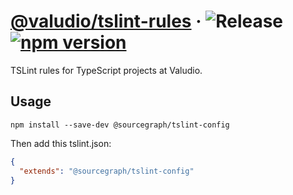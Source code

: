 # [@valudio/tslint-rules](https://github.com/valudio/tslint-rules) &middot; ![Release](https://github.com/valudio/tslint-rules/workflows/Release/badge.svg) [![npm version](https://img.shields.io/npm/v/@valudio/tslint-rules.svg?style=flat)](https://www.npmjs.com/package/@valudio/tslint-rules)

TSLint rules for TypeScript projects at Valudio.

## Usage

```
npm install --save-dev @sourcegraph/tslint-config
```

Then add this tslint.json:

```json
{
  "extends": "@sourcegraph/tslint-config"
}
```